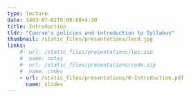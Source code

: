 ```yaml
---
type: lecture
date: 1403-07-01T8:00:00+4:30
title: Introduction
tldr: "Course's policies and introduction to Syllabus"
thumbnail: /static_files/presentations/lec0.jpg
links: 
    #- url: /static_files/presentations/lec.zip
    #  name: notes
    #- url: /static_files/presentations/code.zip
    #  name: codes
    - url: /static_files/presentations/0-Introduction.pdf
      name: slides
---
```


